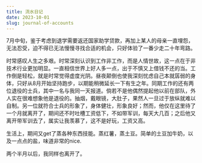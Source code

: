 ```yaml
---
title: 流水日记
date: 2023-10-01
slug: journal-of-accounts
---
```


7月中旬，鉴于考虑到退学需要返还国家助学贷款，再加上某人的母亲一直埋怨，无法忍受，迫不得已无法慢慢寻找合适的机会，只好体验了一番少走二十年弯路。

时常感叹人生之多艰。时常深刻认识到工作非工作，而是人情世故，这一点在于非技术行业更加明显。一直相信世界上好人多一点，出于不慎又上借钱不还的当。工作倒是轻松，就是时常觉得虚度光阴。昼夜颠倒也使我深刻忧虑自己本就孱弱的身体，只好从8月开始坚持跑步，以期能稍微延长一下有生之年。同期工作的还有两位退役的士兵，其中一名与我同一天报道。倘若不是他偶然提起他以前在部队，外人实在很难想象他是退役的。抽烟，戴眼镜，大肚子，果然人一旦过于放纵就难以自制。另一位就符合士兵的形象了，身体健壮，形象良好；然而，他仅在这里待了一个月就离开了，期间还不时吐槽工资低下，不如带军训，每天大几百；之后他又离开带军训去了，属实让我羡慕了，这不是好玩，工资又高。

生活上，期间又get了蒸各种东西技能。蒸红薯，蒸土豆。简单的土豆加牛奶，以及一点点的盐，味道非常的nice.

两个半月以后，我同样也离开了。
